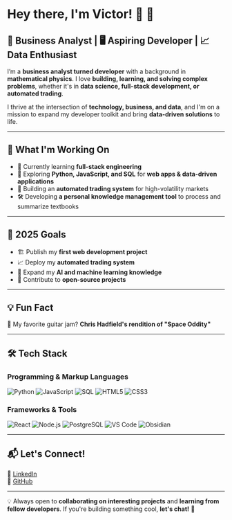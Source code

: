 # Hey there, I'm Victor! 👋 🚀  

## 🧠 Business Analyst | 🖥️ Aspiring Developer | 📈 Data Enthusiast  

I’m a **business analyst turned developer** with a background in **mathematical physics**. I love **building, learning, and solving complex problems**, whether it's in **data science, full-stack development, or automated trading**.  

I thrive at the intersection of **technology, business, and data**, and I'm on a mission to expand my developer toolkit and bring **data-driven solutions** to life.  

---

## 🚀 What I'm Working On  

- 🌱 Currently learning **full-stack engineering**  
- 🔧 Exploring **Python, JavaScript, and SQL** for **web apps & data-driven applications**  
- 🤖 Building an **automated trading system** for high-volatility markets  
- 🛠 Developing **a personal knowledge management tool** to process and summarize textbooks  

---

## 🎯 2025 Goals  

- 🏗️ Publish my **first web development project**  
- 📈 Deploy my **automated trading system**  
- 🧠 Expand my **AI and machine learning knowledge**  
- 🚀 Contribute to **open-source projects**  

---

## 💡 Fun Fact  

🎸 My favorite guitar jam? **Chris Hadfield's rendition of "Space Oddity"**

---

## 🛠️ Tech Stack  

### **Programming & Markup Languages**  
![Python](https://img.shields.io/badge/-Python-3776AB?style=flat-square&logo=python&logoColor=white)  ![JavaScript](https://img.shields.io/badge/-JavaScript-F7DF1E?style=flat-square&logo=javascript&logoColor=black)  ![SQL](https://img.shields.io/badge/-SQL-4479A1?style=flat-square&logo=mysql&logoColor=white)  ![HTML5](https://img.shields.io/badge/-HTML5-E34F26?style=flat-square&logo=html5&logoColor=white)  ![CSS3](https://img.shields.io/badge/-CSS3-1572B6?style=flat-square&logo=css3&logoColor=white)  

### **Frameworks & Tools**  
![React](https://img.shields.io/badge/-React-61DAFB?style=flat-square&logo=react&logoColor=black)  ![Node.js](https://img.shields.io/badge/-Node.js-339933?style=flat-square&logo=node.js&logoColor=white)  ![PostgreSQL](https://img.shields.io/badge/-PostgreSQL-336791?style=flat-square&logo=postgresql&logoColor=white)  ![VS Code](https://img.shields.io/badge/-VS_Code-007ACC?style=flat-square&logo=visualstudiocode&logoColor=white)  ![Obsidian](https://img.shields.io/badge/-Obsidian-483699?style=flat-square&logo=obsidian&logoColor=white)  

---

## 📬 Let's Connect!  

💼 [LinkedIn](https://www.linkedin.com/in/victordu577/)  
📩 [GitHub](https://github.com/victordu577)  

---

💡 Always open to **collaborating on interesting projects** and **learning from fellow developers**. If you're building something cool, **let's chat!** 🚀  
